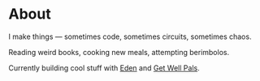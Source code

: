 # About

I make things — sometimes code, sometimes circuits, sometimes chaos.

Reading weird books, cooking new meals, attempting berimbolos.

Currently building cool stuff with [Eden](https://www.madebyeden.com/) and [Get Well Pals](https://www.getwellpals.co/).



